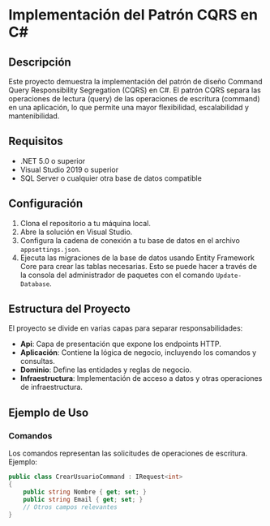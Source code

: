 # Implementación del Patrón CQRS en C#

## Descripción

Este proyecto demuestra la implementación del patrón de diseño Command Query Responsibility Segregation (CQRS) en C#. El patrón CQRS separa las operaciones de lectura (query) de las operaciones de escritura (command) en una aplicación, lo que permite una mayor flexibilidad, escalabilidad y mantenibilidad.

## Requisitos

- .NET 5.0 o superior
- Visual Studio 2019 o superior
- SQL Server o cualquier otra base de datos compatible

## Configuración

1. Clona el repositorio a tu máquina local.
2. Abre la solución en Visual Studio.
3. Configura la cadena de conexión a tu base de datos en el archivo `appsettings.json`.
4. Ejecuta las migraciones de la base de datos usando Entity Framework Core para crear las tablas necesarias. Esto se puede hacer a través de la consola del administrador de paquetes con el comando `Update-Database`.

## Estructura del Proyecto

El proyecto se divide en varias capas para separar responsabilidades:

- **Api**: Capa de presentación que expone los endpoints HTTP.
- **Aplicación**: Contiene la lógica de negocio, incluyendo los comandos y consultas.
- **Dominio**: Define las entidades y reglas de negocio.
- **Infraestructura**: Implementación de acceso a datos y otras operaciones de infraestructura.

## Ejemplo de Uso

### Comandos

Los comandos representan las solicitudes de operaciones de escritura. Ejemplo:

```csharp
public class CrearUsuarioCommand : IRequest<int>
{
    public string Nombre { get; set; }
    public string Email { get; set; }
    // Otros campos relevantes
}
